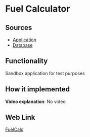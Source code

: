 # Fuel Calculator

## Sources

- [Application](https://github.com/LearnFractal/FractalPlatform/tree/main/FractalPlatform.Examples/Applications/FuelCalc/FuelCalcApplication.cs)
- [Database](https://github.com/LearnFractal/FractalPlatform/tree/main/FractalPlatform.Examples/Databases/FuelCalc)

## Functionality

Sandbox application for test purposes

## How it implemented

**Video explanation**: No video

## Web Link

[FuelCalc](https://fraplat.com/jupiter/FuelCalc)

